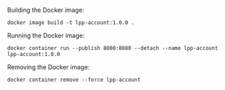 Building the Docker image: 

`docker image build -t lpp-account:1.0.0 .`

Running the Docker image:

`docker container run --publish 8000:8080 --detach --name lpp-account lpp-account:1.0.0`

Removing the Docker image:

`docker container remove --force lpp-account`
